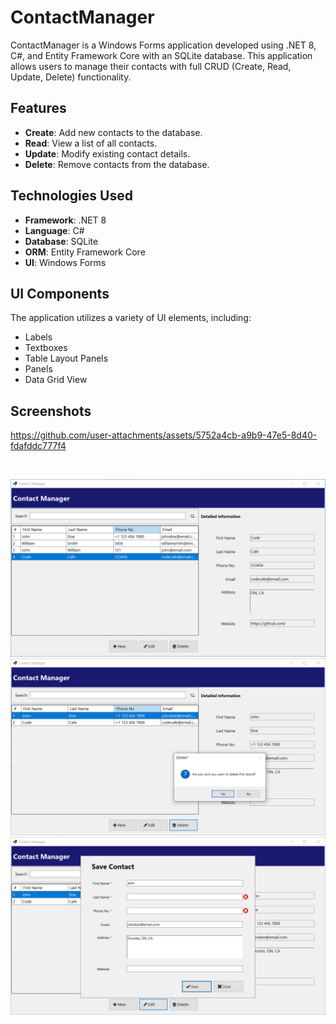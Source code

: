 # ContactManager

ContactManager is a Windows Forms application developed using .NET 8, C#, and Entity Framework Core with an SQLite database. This application allows users to manage their contacts with full CRUD (Create, Read, Update, Delete) functionality.

## Features

- **Create**: Add new contacts to the database.
- **Read**: View a list of all contacts.
- **Update**: Modify existing contact details.
- **Delete**: Remove contacts from the database.

## Technologies Used

- **Framework**: .NET 8
- **Language**: C#
- **Database**: SQLite
- **ORM**: Entity Framework Core
- **UI**: Windows Forms

## UI Components

The application utilizes a variety of UI elements, including:

- Labels
- Textboxes
- Table Layout Panels
- Panels
- Data Grid View

## Screenshots

https://github.com/user-attachments/assets/5752a4cb-a9b9-47e5-8d40-fdafddc777f4

<br/>
<p align="center">
  <img src="./assets/01.png" alt="BMI Calculator"/>
  <img src="./assets/02.png" alt="BMI Calculator"/>
  <img src="./assets/03.png" alt="BMI Calculator"/>
</p>
